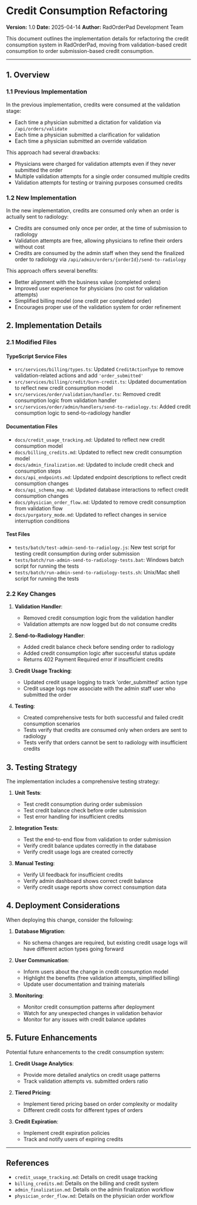 # Credit Consumption Refactoring

**Version:** 1.0
**Date:** 2025-04-14
**Author:** RadOrderPad Development Team

This document outlines the implementation details for refactoring the credit consumption system in RadOrderPad, moving from validation-based credit consumption to order submission-based credit consumption.

---

## 1. Overview

### 1.1 Previous Implementation

In the previous implementation, credits were consumed at the validation stage:
- Each time a physician submitted a dictation for validation via `/api/orders/validate`
- Each time a physician submitted a clarification for validation
- Each time a physician submitted an override validation

This approach had several drawbacks:
- Physicians were charged for validation attempts even if they never submitted the order
- Multiple validation attempts for a single order consumed multiple credits
- Validation attempts for testing or training purposes consumed credits

### 1.2 New Implementation

In the new implementation, credits are consumed only when an order is actually sent to radiology:
- Credits are consumed only once per order, at the time of submission to radiology
- Validation attempts are free, allowing physicians to refine their orders without cost
- Credits are consumed by the admin staff when they send the finalized order to radiology via `/api/admin/orders/{orderId}/send-to-radiology`

This approach offers several benefits:
- Better alignment with the business value (completed orders)
- Improved user experience for physicians (no cost for validation attempts)
- Simplified billing model (one credit per completed order)
- Encourages proper use of the validation system for order refinement

## 2. Implementation Details

### 2.1 Modified Files

#### TypeScript Service Files
- `src/services/billing/types.ts`: Updated `CreditActionType` to remove validation-related actions and add `'order_submitted'`
- `src/services/billing/credit/burn-credit.ts`: Updated documentation to reflect new credit consumption model
- `src/services/order/validation/handler.ts`: Removed credit consumption logic from validation handler
- `src/services/order/admin/handlers/send-to-radiology.ts`: Added credit consumption logic to send-to-radiology handler

#### Documentation Files
- `docs/credit_usage_tracking.md`: Updated to reflect new credit consumption model
- `docs/billing_credits.md`: Updated to reflect new credit consumption model
- `docs/admin_finalization.md`: Updated to include credit check and consumption steps
- `docs/api_endpoints.md`: Updated endpoint descriptions to reflect credit consumption changes
- `docs/api_schema_map.md`: Updated database interactions to reflect credit consumption changes
- `docs/physician_order_flow.md`: Updated to remove credit consumption from validation flow
- `docs/purgatory_mode.md`: Updated to reflect changes in service interruption conditions

#### Test Files
- `tests/batch/test-admin-send-to-radiology.js`: New test script for testing credit consumption during order submission
- `tests/batch/run-admin-send-to-radiology-tests.bat`: Windows batch script for running the tests
- `tests/batch/run-admin-send-to-radiology-tests.sh`: Unix/Mac shell script for running the tests

### 2.2 Key Changes

1. **Validation Handler**:
   - Removed credit consumption logic from the validation handler
   - Validation attempts are now logged but do not consume credits

2. **Send-to-Radiology Handler**:
   - Added credit balance check before sending order to radiology
   - Added credit consumption logic after successful status update
   - Returns 402 Payment Required error if insufficient credits

3. **Credit Usage Tracking**:
   - Updated credit usage logging to track 'order_submitted' action type
   - Credit usage logs now associate with the admin staff user who submitted the order

4. **Testing**:
   - Created comprehensive tests for both successful and failed credit consumption scenarios
   - Tests verify that credits are consumed only when orders are sent to radiology
   - Tests verify that orders cannot be sent to radiology with insufficient credits

## 3. Testing Strategy

The implementation includes a comprehensive testing strategy:

1. **Unit Tests**:
   - Test credit consumption during order submission
   - Test credit balance check before order submission
   - Test error handling for insufficient credits

2. **Integration Tests**:
   - Test the end-to-end flow from validation to order submission
   - Verify credit balance updates correctly in the database
   - Verify credit usage logs are created correctly

3. **Manual Testing**:
   - Verify UI feedback for insufficient credits
   - Verify admin dashboard shows correct credit balance
   - Verify credit usage reports show correct consumption data

## 4. Deployment Considerations

When deploying this change, consider the following:

1. **Database Migration**:
   - No schema changes are required, but existing credit usage logs will have different action types going forward

2. **User Communication**:
   - Inform users about the change in credit consumption model
   - Highlight the benefits (free validation attempts, simplified billing)
   - Update user documentation and training materials

3. **Monitoring**:
   - Monitor credit consumption patterns after deployment
   - Watch for any unexpected changes in validation behavior
   - Monitor for any issues with credit balance updates

## 5. Future Enhancements

Potential future enhancements to the credit consumption system:

1. **Credit Usage Analytics**:
   - Provide more detailed analytics on credit usage patterns
   - Track validation attempts vs. submitted orders ratio

2. **Tiered Pricing**:
   - Implement tiered pricing based on order complexity or modality
   - Different credit costs for different types of orders

3. **Credit Expiration**:
   - Implement credit expiration policies
   - Track and notify users of expiring credits

---

## References

- `credit_usage_tracking.md`: Details on credit usage tracking
- `billing_credits.md`: Details on the billing and credit system
- `admin_finalization.md`: Details on the admin finalization workflow
- `physician_order_flow.md`: Details on the physician order workflow